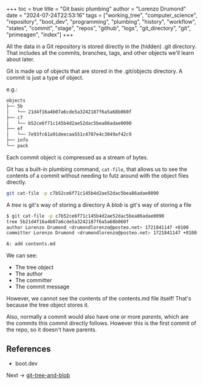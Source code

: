+++
toc = true
title = "Git basic plumbing"
author = "Lorenzo Drumond"
date = "2024-07-24T22:53:16"
tags = ["working_tree",  "computer_science",  "repository",  "boot_dev",  "programming",  "plumbing",  "history",  "workflow",  "states",  "commit",  "stage",  "repos",  "github",  "logs",  "git_directory",  "git",  "primeagen",  "index"]
+++



All the data in a Git repository is stored directly in the (hidden) .git directory. That includes all the commits, branches, tags, and other objects we'll learn about later.

Git is made up of objects that are stored in the .git/objects directory. A commit is just a type of object.

e.g.:

```bash
objects
├── 5b
│   └── 21d4f16a4b07a6cde5a3242187f6a5a68b060f
├── c7
│   └── b52ce6f71c145b4d2ae52dac5bea86adae0090
├── ef
│   └── 7e93fc61a91deecaa551c4707e4c3049af42c9
├── info
└── pack
```

Each commit object is compressed as a stream of bytes.

Git has a built-in plumbing command, `cat-file`, that allows us to see the contents of a commit without needing to futz around with the object files directly.

```bash
git cat-file -p c7b52ce6f71c145b4d2ae52dac5bea86adae0090
```

A _tree_ is git's way of storing a directory
A _blob_ is git's way of storing a file

```bash
$ git cat-file -p c7b52ce6f71c145b4d2ae52dac5bea86adae0090
tree 5b21d4f16a4b07a6cde5a3242187f6a5a68b060f
author Lorenzo Drumond <drumondlorenzo@posteo.net> 1721841147 +0100
committer Lorenzo Drumond <drumondlorenzo@posteo.net> 1721841147 +0100

A: add contents.md
```

We can see:

- The tree object
- The author
- The committer
- The commit message

However, we cannot see the contents of the contents.md file itself! That's because the tree object stores it.

Also, normally a commit would also have one or more _parents_, which are the commits this commit directly follows. However this is the first commit of the repo, so it doesn't have parents.


## References

- boot.dev

Next -> [git-tree-and-blob](/wiki/git-tree-and-blob/)
